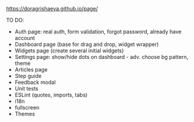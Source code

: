 https://doragrishaeva.github.io/page/

TO DO:
* Auth page: real auth, form validation, forgot password, already have account
* Dashboard page (base for drag and drop, widget wrapper)
* Widgets page (create several initial widgets)
* Settings page: show/hide dots on dashboard - adv. choose bg pattern, theme
* Articles page
* Step guide
* Feedback modal
* Unit tests
* ESLint (quotes, imports, tabs)
* i18n
* fullscreen
* Themes